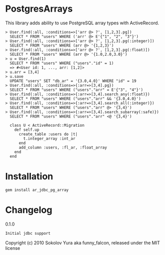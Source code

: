 PostgresArrays
==============

This library adds ability to use PostgreSQL array types with ActiveRecord.

    > User.find(:all, :conditions=>['arr @> ?', [1,2,3].pg])
      SELECT * FROM "users" WHERE ('arr' @> E'{"1", "2", "3"}')
    > User.find(:all, :conditions=>['arr @> ?', [1,2,3].pg(:integer)])
      SELECT * FROM "users" WHERE (arr @> '{1,2,3}')
    > User.find(:all, :conditions=>['arr @> ?', [1,2,3].pg(:float)])
      SELECT * FROM "users" WHERE (arr @> '{1.0,2.0,3.0}')
    > u = User.find(1)
      SELECT * FROM "users" WHERE ("users"."id" = 1)
      => #<User id: 1, ..., arr: [1,2]>
    > u.arr = [3,4]
    > u.save
      UPDATE "users" SET "db_ar" = '{3.0,4.0}' WHERE "id" = 19
    > User.find(:all, :conditions=>{:arr=>[3,4].pg})
      SELECT * FROM "users" WHERE ("users"."arr" = E'{"3", "4"}')
    > User.find(:all, :conditions=>{:arr=>[3,4].search_any(:float)})
      SELECT * FROM "users" WHERE ("users"."arr" && '{3.0,4.0}')
    > User.find(:all, :conditions=>{:arr=>[3,4].search_all(:integer)})
      SELECT * FROM "users" WHERE ("users"."arr" @> '{3,4}')
    > User.find(:all, :conditions=>{:arr=>[3,4].search_subarray(:safe)})
      SELECT * FROM "users" WHERE ("users"."arr" <@ '{3,4}')

      class U < ActiveRecord::Migration
        def self.up
          create_table :users do |t|
            t.integer_array :int_ar
          end
          add_column :users, :fl_ar, :float_array
        end
      end

Installation
============

    gem install ar_jdbc_pg_array

Changelog
=========

  0.1.0

    Initial jdbc support

Copyright (c) 2010 Sokolov Yura aka funny_falcon, released under the MIT license
